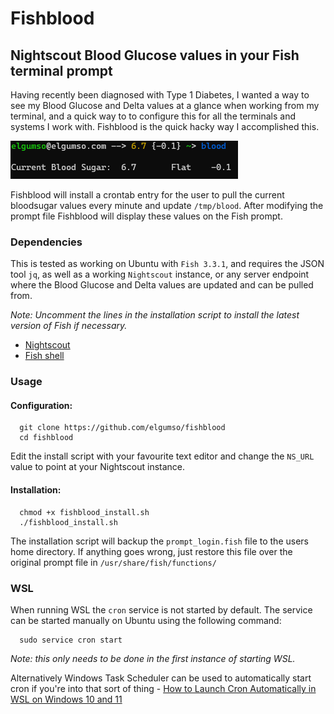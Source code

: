 # Fishblood
## Nightscout Blood Glucose values in your Fish terminal prompt

Having recently been diagnosed with Type 1 Diabetes, I wanted a way to see my Blood Glucose and Delta values at a glance when working from my terminal, and a quick way to to configure this for all the terminals and systems I work with. Fishblood is the quick hacky way I accomplished this.

![Fishblood](./fishblood.PNG)

Fishblood will install a crontab entry for the user to pull the current bloodsugar values every minute and update `/tmp/blood`. After modifying the prompt file Fishblood will display these values on the Fish prompt.

### Dependencies
This is tested as working on Ubuntu with `Fish 3.3.1`, and requires the JSON tool `jq`, as well as a working `Nightscout` instance, or any server endpoint where the Blood Glucose and Delta values are updated and can be pulled from. 

<i>Note: Uncomment the lines in the installation script to install the latest version of Fish if necessary.</i> 

 - <a href="https://nightscout.github.io/">Nightscout</a>
 - <a href="https://fishshell.com/">Fish shell</a>

### Usage

#### Configuration:
```console
  git clone https://github.com/elgumso/fishblood
  cd fishblood
```
Edit the install script with your favourite text editor and change the `NS_URL` value to point at your Nightscout instance.

#### Installation:
```console
  chmod +x fishblood_install.sh
  ./fishblood_install.sh
```
The installation script will backup the `prompt_login.fish` file to the users home directory. If anything goes wrong, just restore this file over the original prompt file in `/usr/share/fish/functions/`

### WSL
When running WSL the `cron` service is not started by default. The service can be started manually on Ubuntu using the following command: 
```console
  sudo service cron start
```
<i>Note: this only needs to be done in the first instance of starting WSL.</i>

Alternatively Windows Task Scheduler can be used to automatically start cron if you're into that sort of thing - <a href="https://www.howtogeek.com/746532/how-to-launch-cron-automatically-in-wsl-on-windows-10-and-11/">How to Launch Cron Automatically in WSL on Windows 10 and 11</a>